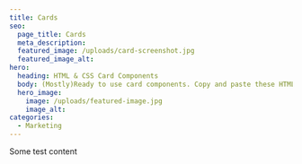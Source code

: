 ```yaml
---
title: Cards
seo:
  page_title: Cards
  meta_description:
  featured_image: /uploads/card-screenshot.jpg
  featured_image_alt:
hero:
  heading: HTML & CSS Card Components
  body: (Mostly)Ready to use card components. Copy and paste these HTML & CSS components and build your awesome website. Use this to kickstart your component and customize to meet your needs.
  hero_image:
    image: /uploads/featured-image.jpg
    image_alt:
categories: 
  - Marketing
---
```


Some test content